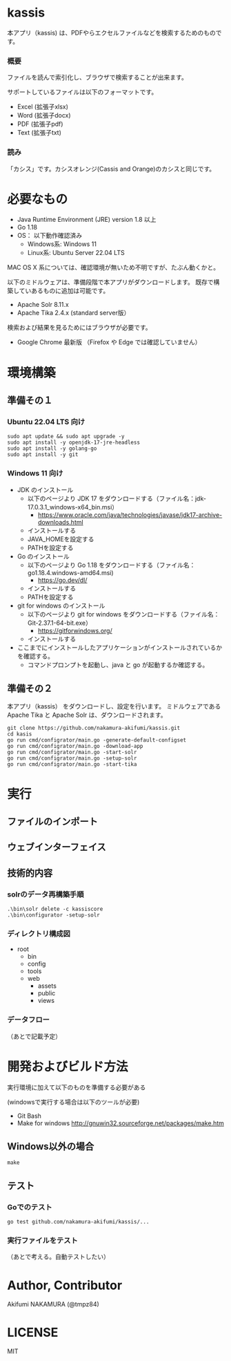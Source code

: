 # kassis

本アプリ（kassis) は、PDFやらエクセルファイルなどを検索するためのものです。

### 概要

ファイルを読んで索引化し、ブラウザで検索することが出来ます。

サポートしているファイルは以下のフォーマットです。
- Excel (拡張子xlsx)
- Word (拡張子docx)
- PDF (拡張子pdf)
- Text (拡張子txt)

### 読み

「カシス」です。カシスオレンジ(Cassis and Orange)のカシスと同じです。

# 必要なもの

- Java Runtime Environment (JRE) version 1.8 以上
- Go 1.18
- OS： 以下動作確認済み
  - Windows系: Windows 11
  - Linux系: Ubuntu Server 22.04 LTS

MAC OS X 系については、確認環境が無いため不明ですが、たぶん動くかと。

以下のミドルウェアは、準備段階で本アプリがダウンロードします。
既存で構築していあるものに追加は可能です。
- Apache Solr 8.11.x
- Apache Tika 2.4.x (standard server版）

検索および結果を見るためにはブラウザが必要です。
- Google Chrome 最新版
（Firefox や Edge では確認していません）

# 環境構築

## 準備その１

### Ubuntu 22.04 LTS 向け

```shell
sudo apt update && sudo apt upgrade -y
sudo apt install -y openjdk-17-jre-headless
sudo apt install -y golang-go
sudo apt install -y git
```

### Windows 11 向け

- JDK のインストール
  - 以下のページより JDK 17 をダウンロードする（ファイル名：jdk-17.0.3.1_windows-x64_bin.msi）
    - https://www.oracle.com/java/technologies/javase/jdk17-archive-downloads.html
  - インストールする
  - JAVA_HOMEを設定する
  - PATHを設定する
- Go のインストール
  - 以下のページより Go 1.18 をダウンロードする（ファイル名：go1.18.4.windows-amd64.msi)
    - https://go.dev/dl/
  - インストールする
  - PATHを設定する
- git for windows のインストール
  - 以下のページより git for windows をダウンロードする（ファイル名：Git-2.37.1-64-bit.exe）
    - https://gitforwindows.org/
  - インストールする
- ここまでにインストールしたアプリケーションがインストールされているかを確認する。
  - コマンドプロンプトを起動し、java と go が起動するか確認する。

## 準備その２

本アプリ（kassis） をダウンロードし、設定を行います。
ミドルウェアである Apache Tika と Apache Solr は、ダウンロードされます。

```
git clone https://github.com/nakamura-akifumi/kassis.git
cd kasis
go run cmd/configrator/main.go -generate-default-configset
go run cmd/configrator/main.go -download-app
go run cmd/configrator/main.go -start-solr
go run cmd/configrator/main.go -setup-solr
go run cmd/configrator/main.go -start-tika
```

# 実行

## ファイルのインポート

## ウェブインターフェイス


## 技術的内容

### solrのデータ再構築手順

```shell
.\bin\solr delete -c kassiscore
.\bin\configurator -setup-solr
```

### ディレクトリ構成図
- root
  - bin
  - config
  - tools
  - web
    - assets
    - public
    - views

### データフロー
（あとで記載予定）

# 開発およびビルド方法

実行環境に加えて以下のものを準備する必要がある

  (windowsで実行する場合は以下のツールが必要)
- Git Bash
- Make for windows
http://gnuwin32.sourceforge.net/packages/make.htm

## Windows以外の場合

```
make  
```

## テスト

### Goでのテスト
```
go test github.com/nakamura-akifumi/kassis/...
```

### 実行ファイルをテスト

（あとで考える。自動テストしたい）

# Author, Contributor

Akifumi NAKAMURA (@tmpz84)

# LICENSE

MIT
